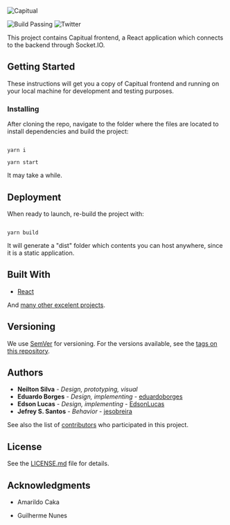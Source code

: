 ![Capitual](https://i.imgur.com/16kpQUL.png)

![Build Passing](https://img.shields.io/shippable/5444c5ecb904a4b21567b0ff/master.svg) ![Twitter](https://img.shields.io/twitter/follow/capitual.svg?style=social&label=Follow)

This project contains Capitual frontend, a React application which connects to the backend through Socket.IO.


## Getting Started

These instructions will get you a copy of Capitual frontend and running on your local machine for development and testing purposes.


### Installing
After cloning the repo, navigate to the folder where the files are located to install dependencies and build the project:

```

yarn i

yarn start

```

It may take a while.

## Deployment



When ready to launch, re-build the project with:



```

yarn build

```

It will generate a "dist" folder which contents you can host anywhere, since it is a static application.

## Built With


* [React](https://reactjs.org/)


And [many other excelent projects](package.json).


## Versioning



We use [SemVer](http://semver.org/) for versioning. For the versions available, see the [tags on this repository](https://github.com/jesobreira/capitual-frontend/tags).



## Authors

* **Neilton Silva** - *Design, prototyping, visual*
* **Eduardo Borges** - *Design, implementing* - [eduardoborges](https://github.com/eduardoborges)
* **Edson Lucas** - *Design, implementing* - [EdsonLucas](https://github.com/EdsonLucas)
* **Jefrey S. Santos** - *Behavior* - [jesobreira](https://github.com/jesobreira)


See also the list of [contributors](https://github.com/jesobreira/capitual-frontend/contributors) who participated in this project.



## License



See the [LICENSE.md](LICENSE.md) file for details.



## Acknowledgments



* Amarildo Caka

* Guilherme Nunes
